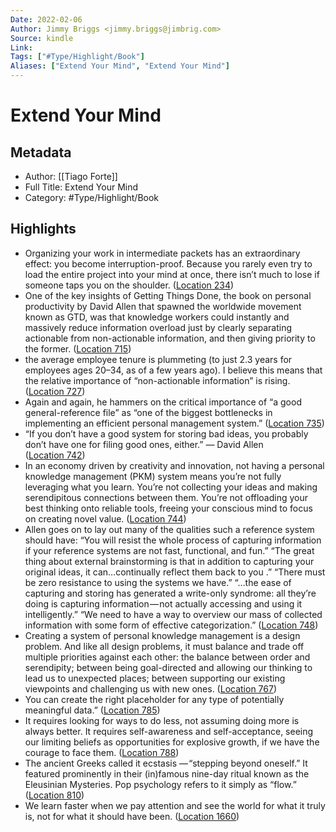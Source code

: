```yaml
---
Date: 2022-02-06
Author: Jimmy Briggs <jimmy.briggs@jimbrig.com>
Source: kindle
Link: 
Tags: ["#Type/Highlight/Book"]
Aliases: ["Extend Your Mind", "Extend Your Mind"]
---
```

# Extend Your Mind

## Metadata
- Author: [[Tiago Forte]]
- Full Title: Extend Your Mind
- Category: #Type/Highlight/Book

## Highlights
- Organizing your work in intermediate packets has an extraordinary effect: you become interruption-proof. Because you rarely even try to load the entire project into your mind at once, there isn’t much to lose if someone taps you on the shoulder. ([Location 234](https://readwise.io/to_kindle?action=open&asin=B07FLQHLTK&location=234))
- One of the key insights of Getting Things Done, the book on personal productivity by David Allen that spawned the worldwide movement known as GTD, was that knowledge workers could instantly and massively reduce information overload just by clearly separating actionable from non-actionable information, and then giving priority to the former. ([Location 715](https://readwise.io/to_kindle?action=open&asin=B07FLQHLTK&location=715))
- the average employee tenure is plummeting (to just 2.3 years for employees ages 20–34, as of a few years ago). I believe this means that the relative importance of “non-actionable information” is rising. ([Location 727](https://readwise.io/to_kindle?action=open&asin=B07FLQHLTK&location=727))
- Again and again, he hammers on the critical importance of “a good general-reference file” as “one of the biggest bottlenecks in implementing an efficient personal management system.” ([Location 735](https://readwise.io/to_kindle?action=open&asin=B07FLQHLTK&location=735))
- “If you don’t have a good system for storing bad ideas, you probably don’t have one for filing good ones, either.” — David Allen ([Location 742](https://readwise.io/to_kindle?action=open&asin=B07FLQHLTK&location=742))
- In an economy driven by creativity and innovation, not having a personal knowledge management (PKM) system means you’re not fully leveraging what you learn. You’re not collecting your ideas and making serendipitous connections between them. You’re not offloading your best thinking onto reliable tools, freeing your conscious mind to focus on creating novel value. ([Location 744](https://readwise.io/to_kindle?action=open&asin=B07FLQHLTK&location=744))
- Allen goes on to lay out many of the qualities such a reference system should have: “You will resist the whole process of capturing information if your reference systems are not fast, functional, and fun.” “The great thing about external brainstorming is that in addition to capturing your original ideas, it can…continually reflect them back to you .” “There must be zero resistance to using the systems we have.” “…the ease of capturing and storing has generated a write-only syndrome: all they’re doing is capturing information — not actually accessing and using it intelligently.” “We need to have a way to overview our mass of collected information with some form of effective categorization.” ([Location 748](https://readwise.io/to_kindle?action=open&asin=B07FLQHLTK&location=748))
- Creating a system of personal knowledge management is a design problem. And like all design problems, it must balance and trade off multiple priorities against each other: the balance between order and serendipity; between being goal-directed and allowing our thinking to lead us to unexpected places; between supporting our existing viewpoints and challenging us with new ones. ([Location 767](https://readwise.io/to_kindle?action=open&asin=B07FLQHLTK&location=767))
- You can create the right placeholder for any type of potentially meaningful data.” ([Location 785](https://readwise.io/to_kindle?action=open&asin=B07FLQHLTK&location=785))
- It requires looking for ways to do less, not assuming doing more is always better. It requires self-awareness and self-acceptance, seeing our limiting beliefs as opportunities for explosive growth, if we have the courage to face them. ([Location 788](https://readwise.io/to_kindle?action=open&asin=B07FLQHLTK&location=788))
- The ancient Greeks called it ecstasis — “stepping beyond oneself.” It featured prominently in their (in)famous nine-day ritual known as the Eleusinian Mysteries. Pop psychology refers to it simply as “flow.” ([Location 810](https://readwise.io/to_kindle?action=open&asin=B07FLQHLTK&location=810))
- We learn faster when we pay attention and see the world for what it truly is, not for what it should have been. ([Location 1660](https://readwise.io/to_kindle?action=open&asin=B07FLQHLTK&location=1660))
